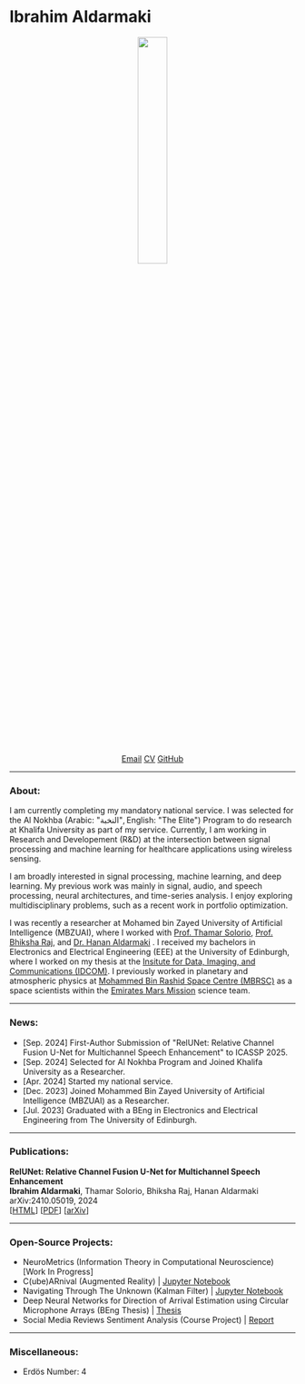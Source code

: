 # Ibrahim Aldarmaki

[//]: #![fake_cameraman](https://github.com/i-aldarmaki/personal_website/assets/139388233/7a287150-afc5-4601-ab8e-f75b1be9687b?classes=float-right)
[//]:<p align="center" width="100%" border-radius="200px">
[//]:    <img width="32%" src="https://github.com/i-aldarmaki/personal_website/assets/139388233/7a287150-afc5-4601-ab8e-f75b1be9687b"> 
[//]:</p>

[//]: #![personal_picture](https://github.com/i-aldarmaki/personal_website/assets/139388233/69a3f45f-b241-4fc1-9c10-9d0b9e8c809f)
[//]:#![transparent_picture](https://github.com/i-aldarmaki/personal_website/assets/139388233/578ae050-a75a-4e30-b461-1c596d8584a2)

[//]:#!kjhk[CV](https://github.com/i-aldarmaki/personal_website/blob/f7ddeb0e8637c0f228f162829755e307e26ad6b0/file/Ibrahim_Resume_2024_April.pdf)[GitHub](https://github.com/i-aldarmaki)


<p align="center" width="100%" border-radius="200px">
    <img width="32%" src="https://github.com/i-aldarmaki/personal_website/assets/139388233/578ae050-a75a-4e30-b461-1c596d8584a2"> 
</p>

<p align="center" width="100%" border-radius="200px">
    <a href="mailto:ibrahim.m.aldarmaki@outlook.com">Email</a>
    <a href="file/Ibrahim_Resume_2024_April.pdf">CV</a>
    <a href="https://github.com/i-aldarmaki">GitHub</a>
</p>


***
### About:
I am currently completing my mandatory national service. I was selected for the Al Nokhba (Arabic: "النخبة", English: "The Elite") Program to do research at Khalifa University as part of my service. Currently, I am working in Research and Developement (R&D) at the intersection between signal processing and machine learning for healthcare applications using wireless sensing.

I am broadly interested in signal processing, machine learning, and deep learning. My previous work was mainly in signal, audio, and speech processing, neural architectures, and time-series analysis. I enjoy exploring multidisciplinary problems, such as a recent work in portfolio optimization.

I was recently a researcher at Mohamed bin Zayed University of Artificial Intelligence (MBZUAI), where I worked with 
[Prof. Thamar Solorio](https://mbzuai.ac.ae/study/faculty/thamar-solorio/), 
[Prof. Bhiksha Raj](https://cmu-mlsp.github.io/team/bhiksha_raj), and 
[Dr. Hanan Aldarmaki](https://mbzuai.ac.ae/study/faculty/hanan-al-darmaki/)
. I received my bachelors in Electronics and Electrical Engineering (EEE) at the University of Edinburgh, where I worked on my thesis at the 
[Insitute for Data, Imaging, and Communications (IDCOM)](https://www.eng.ed.ac.uk/research/institutes/idcom). 
I previously worked in planetary and atmospheric physics at [Mohammed Bin Rashid Space Centre (MBRSC)](https://www.mbrsc.ae/) as a space scientists within the [Emirates Mars Mission](https://www.emiratesmarsmission.ae/) science team. 


***
### News:
- [Sep. 2024] First-Author Submission of "RelUNet: Relative Channel Fusion U-Net for Multichannel Speech Enhancement" to ICASSP 2025.
- [Sep. 2024] Selected for Al Nokhba Program and Joined Khalifa University as a Researcher.
- [Apr. 2024] Started my national service.
- [Dec. 2023] Joined Mohammed Bin Zayed University of Artificial Intelligence (MBZUAI) as a Researcher.
- [Jul. 2023] Graduated with a BEng in Electronics and Electrical Engineering from The University of Edinburgh.

***
### Publications:
**RelUNet: Relative Channel Fusion U-Net for Multichannel Speech Enhancement**\
**Ibrahim Aldarmaki**, Thamar Solorio, Bhiksha Raj, Hanan Aldarmaki\
 arXiv:2410.05019, 2024 \
[[HTML](https://arxiv.org/html/2410.05019v1)] [[PDF](https://arxiv.org/pdf/2410.05019)] [[arXiv](https://arxiv.org/abs/2410.05019)]


***
### Open-Source Projects:
* NeuroMetrics (Information Theory in Computational Neuroscience) [Work In Progress]
* C(ube)ARnival (Augmented Reality) \| [Jupyter Notebook](https://github.com/i-aldarmaki/CubeARnival/blob/main/CubeARnival_chessboard.ipynb)
* Navigating Through The Unknown (Kalman Filter) \| [Jupyter Notebook](https://github.com/i-aldarmaki/Navigating-Through-the-Unknown/blob/main/Navigating_Through_The_Unknown.ipynb)
* Deep Neural Networks for Direction of Arrival Estimation using Circular Microphone Arrays (BEng Thesis) \| [Thesis](file/BEng_Thesis_Ibrahim_Aldarmaki.pdf)
* Social Media Reviews Sentiment Analysis (Course Project) \| [Report](file/DAML4_CW2.pdf)


***
### Miscellaneous:
* Erdös Number: 4 
